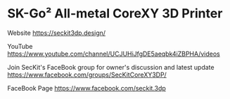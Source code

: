 # SK-Go² All-metal CoreXY 3D Printer

Website
https://seckit3dp.design/

YouTube
https://www.youtube.com/channel/UCJUHiJfgDE5aeqbk4iZBPHA/videos

Join SecKit's FaceBook group for owner's discussion and latest update
https://www.facebook.com/groups/SecKitCoreXY3DP/

FaceBook Page
https://www.facebook.com/seckit.3dp


